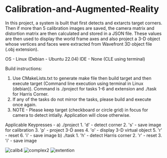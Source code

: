 # Calibration-and-Augmented-Reality

In this project, a system is built that first detects and extarcts target corners. Then if more than 5 calibration images are saved, the camera matrix and distortion matrix are then calculated and stored in a JSON file. These values are then used to display the world frame axes and also project a 3-D object whose vertices and faces were extracted from Wavefront 3D object file (.obj extension).

OS - Linux (Debian - Ubuntu 22.04)
IDE - None (CLE using terminal)


Build instructions: 
1. Use CMakeLists.txt to generate make file then build target and then execute target (Command line execution using terminal in Linux (debian)). Command is ./project <pattern> <obj file> for tasks 1-6 and extension and ./task for Harris Corner.
2. If any of the tasks do not mirror the tasks, please build and execute once again. 
3. NOTE - Please keep target (checkboard or circle grid) in focus for camera to detect intially. Application will close otherwise.

Applicable Keypresses - 
a) ./project 
	1.  'd' - detect corner
	2.  's' - save image for calibration
	3.  'p' - project 3-D axes
	4.  'o' - display 3-D virtual object
	5.  'r' - reset
	6.  'i' - save image
b) ./task
	1.  'h' - detect Harris corner
	2.  'r' - reset
	3.  'i' - save image
  
  ![calib4](https://user-images.githubusercontent.com/55364143/235316861-e4769cf7-f836-415c-9553-f50cce94f17a.jpg)
  ![complex2](https://user-images.githubusercontent.com/55364143/235316869-1afcb55a-0e64-4cbd-be29-bb7ecbffe5b2.jpg)
  ![extention](https://user-images.githubusercontent.com/55364143/235316877-a029cfd5-ab95-4139-9881-3d5d4c5b6263.jpg)

